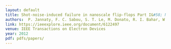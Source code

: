 ```yaml
---
layout: default
title: Shot-noise-induced failure in nanoscale flip-flops Part I&#58; Numerical framework 
authors:  P. Jannaty, F. C. Sabou, S. T. Le, M. Donato, R. I. Bahar, W. Patterson, J. Mundy, and A. Zaslavsky 
link: https://ieeexplore.ieee.org/document/6122497
venue: IEEE Transactions on Electron Devices
year: 2012
pdf: pdfs/papers/
---
```

